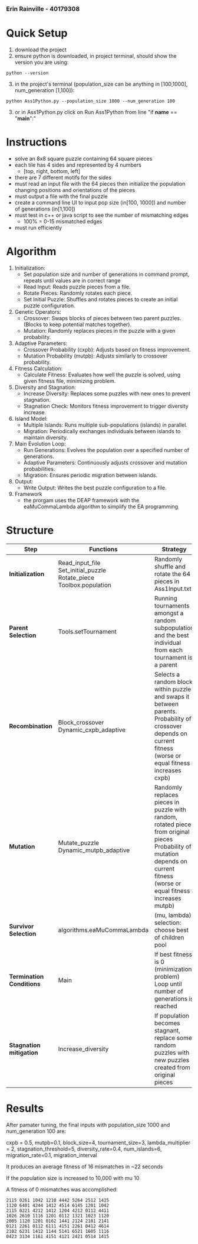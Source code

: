 ### Erin Rainville - 40179308

# Quick Setup
1. download the project
2. ensure python is downloaded, in project terminal, should show the version you are using:
```
python --version
```
3. in the project's terminal (population_size can be anything in [100,1000], num_generation [1,100]):  
```
python Ass1Python.py --population_size 1000 --num_generation 100
```
3. or in Ass1Python.py click on Run Ass1Python from line "if __name__ == "__main__":"

# Instructions 
- solve an 8x8 square puzzle containing 64 square pieces
- each tile has 4 sides and represented by 4 numbers
  - [top, right, bottom, left]
- there are 7 different motifs for the sides
- must read an input file with the 64 pieces then initialize the population changing positions and orientations of the pieces
- must output a file with the final puzzle
- create a command line UI to input pop size (in[100, 1000]) and number of generations (in[1,100])
- must test in c++ or java script to see the number of mismatching edges
  - 100% = 0-15 mismatched edges
- must run efficiently

# Algorithm
1. Initialization:
   - Set population size and number of generations in command prompt, repeats until values are in correct range
   - Read Input: Reads puzzle pieces from a file.
   - Rotate Pieces: Randomly rotates each piece.
   - Set Initial Puzzle: Shuffles and rotates pieces to create an initial puzzle configuration.
2. Genetic Operators:
   - Crossover: Swaps blocks of pieces between two parent puzzles. (Blocks to keep potential matches together).
   - Mutation: Randomly replaces pieces in the puzzle with a given probability.
3. Adaptive Parameters:
   - Crossover Probability (cxpb): Adjusts based on fitness improvement.
   - Mutation Probability (mutpb): Adjusts similarly to crossover probability.
4. Fitness Calculation:
   - Calculate Fitness: Evaluates how well the puzzle is solved, using given fitness file, minimizing problem.
5. Diversity and Stagnation:
   - Increase Diversity: Replaces some puzzles with new ones to prevent stagnation.
   - Stagnation Check: Monitors fitness improvement to trigger diversity increase.
6. Island Model:
   - Multiple Islands: Runs multiple sub-populations (islands) in parallel.
   - Migration: Periodically exchanges individuals between islands to maintain diversity.
7. Main Evolution Loop:
   - Run Generations: Evolves the population over a specified number of generations.
   - Adaptive Parameters: Continuously adjusts crossover and mutation probabilities.
   - Migration: Ensures periodic migration between islands.
8. Output:
   - Write Output: Writes the best puzzle configuration to a file.
9. Framework
   - the prorgam uses the DEAP framework with the eaMuCommaLambda algorithm to simplify the EA programming


# Structure

| Step                       | Functions                                                                         | Strategy                                                                                                                                                                            | Input Parameters                                                                    |
|----------------------------|-----------------------------------------------------------------------------------|-------------------------------------------------------------------------------------------------------------------------------------------------------------------------------------|-------------------------------------------------------------------------------------|
| **Initialization**         | Read_input_file <br> Set_initial_puzzle <br> Rotate_piece <br> Toolbox.population | Randomly shuffle and rotate the 64 pieces in Ass1Input.txt                                                                                                                          | INPUT_FILENAME <br> population_size <br> Pieces_list <br> Piece                     |
| **Parent Selection**       | Tools.setTournament                                                               | Running tournaments amongst a random subpopulation and the best individual from each tournament is a parent                                                                         | tournament_size                                                                     |
| **Recombination**          | Block_crossover <br> Dynamic_cxpb_adaptive                                        | Selects a random block within puzzle and swaps it between parents. <br> Probability of crossover depends on current fitness (worse or equal fitness increases cxpb)                 | Parent1 <br> Parent2 <br> block_size <br> Prev_fitness <br> current_fitness  <cxpb> |
| **Mutation**               | Mutate_puzzle <br> Dynamic_mutpb_adaptive                                         | Randomly replaces pieces in puzzle with random, rotated piece from original pieces <br> Probability of mutation depends on current fitness (worse or equal fitness increases mutpb) | Puzzle <br> Prev_fitness <br> Current_fitness <br> mutpb                            |
| **Survivor Selection**     | algorithms.eaMuCommaLambda                                                        | (mu, lambda) selection: choose best of children pool                                                                                                                                | population_size <br> LAMBDA <br> num_generation                                     |
| **Termination Conditions** | Main                                                                              | If best fitness is 0 (minimization problem)  <br> Loop until number of generations is reached                                                                                       |                                                                                     |
| **Stagnation mitigation**  | Increase_diversity                                                                | If population becomes stagnant, replace some random puzzles with new puzzles created from original pieces                                                                           | Population <br> Toolbox <br> Diversity_rate <br> stagnation_threshold               |

# Results
After pamater tuning, the final inputs with population_size 1000 and num_generation 100 are:

cxpb = 0.5, mutpb=0.1, block_size=4, tournament_size=3, lambda_multiplier = 2, stagnation_threshold=5, diversity_rate=0.4, num_islands=6, migration_rate=0.1, migration_interval

It produces an average fitness of 16 mismatches in ~22 seconds

If the population size is increased to 10,000 with mu 10

A fitness of 0 mismatches was accomplished:
```
2115 0261 1042 1210 4442 5264 2512 1415
1120 6401 4244 1412 4514 6145 1201 1042
2115 0221 4212 1412 1204 4212 0112 4411
1026 2610 1116 1201 0112 1321 1023 1120
2005 1120 1201 0162 1441 2124 2101 2141
0121 2261 0112 6111 4151 2261 0412 4614
2102 6231 1412 1144 5141 6521 1605 1116
0423 3134 1161 4151 4121 2421 0514 1415
```





